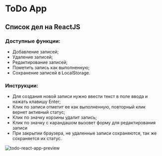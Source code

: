 # ToDo App
Список дел на ReactJS
---

### Доступные функции:
+ Добавление записей;
+ Удаление записей;
+ Редактирование записей;
+ Пометить запись как выполненную;
+ Сохранение записей в LocalStorage.

### Инструкции:
+ Для создания новой записи нужно ввести текст в поле ввода и нажать клавишу Enter;
+ Клик по записи отметит ее как выполненную, повторный клик вернет активный статус;
+ Клик по значку корзины удалит запись;
+ Клик по значку с карандашом вызовет форму для редактирования записи
+ При закрытии браузера, не удаленные записи сохраняются, так же сохраняется их статус.

![todo-react-app-preview](https://user-images.githubusercontent.com/79412122/135767089-45e017f2-a47b-4ffc-bcc3-2a89f886a816.png)
